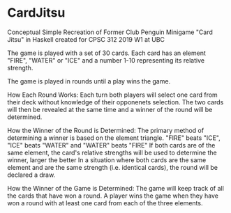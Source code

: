 # CardJitsu
Conceptual Simple Recreation of Former Club Penguin Minigame "Card Jitsu" in Haskell 
created for CPSC 312 2019 W1 at UBC

The game is played with a set of 30 cards. Each card has an element "FIRE", "WATER" or "ICE" and a number 1-10 representing
its relative strength.

The game is played in rounds until a play wins the game.

How Each Round Works:
Each turn both players will select one card from their deck without knowledge of their opponenets selection.
The two cards will then be revealed at the same time and a winner of the round will be determined.

How the Winner of the Round is Determined:
The primary method of determining a winner is based on the element triangle. 
"FIRE" beats "ICE", "ICE" beats "WATER" and "WATER" beats "FIRE"
If both cards are of the same element, the card's relative strengths will be used to determine the winner, larger the better
In a situation where both cards are the same element and are the same strength (i.e. identical cards),
the round will be declared a draw.

How the Winner of the Game is Determined:
The game will keep track of all the cards that have won a round.
A player wins the game when they have won a round with at least one card from each of the three elements.
